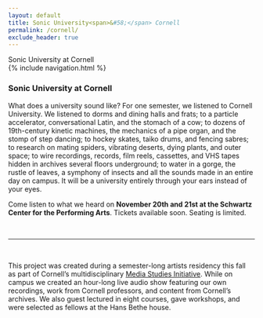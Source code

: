```yaml
---
layout: default
title: Sonic University<span>&#58;</span> Cornell
permalink: /cornell/
exclude_header: true
---
```


<div class='page-header'>Sonic University at Cornell</div>
<div class='cornell-header-image page-header-image'></div>
<div class='padding'></div>
{% include navigation.html %}

<h3>Sonic University at Cornell</h3>
<p></p>
<p>
     What does a university sound like? For one semester, we listened to Cornell University. We listened to dorms and dining halls and frats; to a particle accelerator, conversational Latin, and the stomach of a cow; to dozens of 19th-century kinetic machines, the mechanics of a pipe organ, and the stomp of step dancing; to hockey skates, taiko drums, and fencing sabres; to research on mating spiders, vibrating deserts, dying plants, and outer space; to wire recordings, records, film reels, cassettes, and VHS tapes hidden in archives several floors underground; to water in a gorge, the rustle of leaves, a symphony of insects and all the sounds made in an entire day on campus. It will be a university entirely through your ears instead of your eyes.
</p>
<p>
    Come listen to what we heard on <b>November 20th and 21st at the Schwartz Center for the Performing Arts</b>. Tickets available soon. Seating is limited.
</p>
<br/>
<hr/>
<br/>
<p>
    This project was created during a semester-long artists residency this fall as part of Cornell’s multidisciplinary <a href="http://mediastudies.as.cornell.edu/">Media Studies Initiative</a>. While on campus we created an hour-long live audio show featuring our own recordings, work from Cornell professors, and content from Cornell’s archives. We also guest lectured in eight courses, gave workshops, and were selected as fellows at the Hans Bethe house.
</p>
